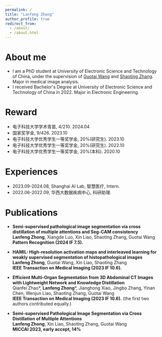 ```yaml
---
permalink: /
title: "Lanfeng Zhong"
author_profile: true
redirect_from: 
  - /about/
  - /about.html
---
```


About me
======
* I am a PhD student at University of Electronic Science and Technology of China, under the supervision of [Guotai Wang](https://scholar.google.com/citations?user=Z2sFN4EAAAAJ&hl=en&oi=ao) and [Shaoting Zhang](https://scholar.google.com/citations?user=oiBMWK4AAAAJ&hl=en). Major in medical image analysis.
* I received Bachelor's Degree at University of Electronic Science and Technology of China in 2022. Major in Electronic Engineering.

# Reward
- 电子科技大学学术青苗, 4/210. 2024.04
- 国家奖学金, 9/426. 2023.10
- 电子科技大学优秀学生一等奖学金, 20%(研究生). 2023.10
- 电子科技大学优秀学生一等奖学金, 20%(研究生). 2022.10
- 电子科技大学优秀学生一等奖学金, 20%(本科). 2020.10

# Experiences
- 2023.09-2024.08, Shanghai AI Lab, 智慧医疗, Intern.
- 2022.06-2022.09, 华西大数据疾病中心, 科研助理.

# Publications
- **Semi-supervised pathological image segmentation via cross distillation of multiple attentions and Seg-CAM consistency**  
**Lanfeng Zhong**, Xiangde Luo, Xin Liao, Shaoting Zhang, Guotai Wang  
**Pattern Recognition (2024 IF 7.5).**
  
- **HAMIL: High-resolution activation maps and interleaved learning for weakly supervised segmentation of histopathological images**  
**Lanfeng Zhong**, Guotai Wang, Xin Liao, Shaoting Zhang  
**IEEE Transaction on Medical Imaging (2023 IF 10.6).**
  
- **Efficient Multi-Organ Segmentation from 3D Abdominal CT Images with Lightweight Network and Knowledge Distillation**  
Qianfei Zhao*, **Lanfeng Zhong**\*, Jianghong Xiao, Jingbo Zhang, Yinan Chen, Wenjun Liao, Shaoting Zhang, Guotai Wang  
**IEEE Transaction on Medical Imaging (2023 IF 10.6).** (the first two authors contributed equally.)
  
- **Semi-supervised Pathological Image Segmentation via Cross Distillation of Multiple Attentions**  
**Lanfeng Zhong**, Xin Liao, Shaoting Zhang, Guotai Wang  
**MICCAI 2023, early accept, 14%**
